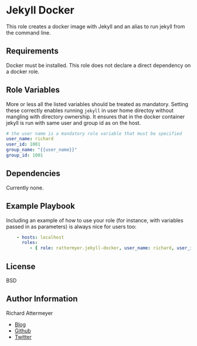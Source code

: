Jekyll Docker
=============

This role creates a docker image with Jekyll and an alias to run jekyll from the command line.

Requirements
------------

Docker must be installed. This role does not declare a direct dependency on
a docker role.

Role Variables
--------------

More or less all the listed variables should be treated as mandatory.
Setting these correctly enables running `jekyll` in user home directoy
without mangling with directory ownership.
It ensures that in the docker container jekyll is run with same user and group id
as on the host.

```yaml
# the user name is a mandatory role variable that must be specified
user_name: richard
user_id: 1001
group_name: "{{user_name}}"
group_id: 1001
```

Dependencies
------------

Currently none.

Example Playbook
----------------

Including an example of how to use your role (for instance, with variables passed in as parameters) is always nice for users too:

```yaml
    - hosts: localhost
      roles:
         - { role: rattermyer.jekyll-docker, user_name: richard, user_id: 1001, group_name: richard, group_id: 1001, become: true, become_user: richard }
```

License
-------

BSD

Author Information
------------------
Richard Attermeyer

* [Blog](http://www.rattermyer.de)
* [Github](https://github.com/rattermeyer)
* [Twitter](https://twitter.com/rattermeyer)
